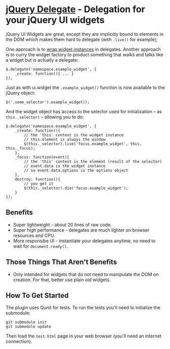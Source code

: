 [jQuery Delegate](https://github.com/aglemann/jquery-delegate/) - Delegation for your jQuery UI widgets
==

jQuery UI Widgets are great, except they are implicitly bound to elements in the DOM which makes them hard to delegate (with <code>.live()</code> for example);

One approach is to [wrap widget instances](http://enterprisejquery.com/2010/07/configuring-ui-widgets-and-interactions-with-live/) in delegates. Another approach is to curry the widget factory to product something that walks and talks like a widget but is actually a delegate:

	$.delegate('namespace.example_widget', {
		_create: function(){ ... }
	});

Just as with ui.widget the <code>.example_widget()</code> function is now available to the jQuery object:

	$('.some_selector').example_widget();	

And the widget object has access to the selector used for initialization – as <code>this._selector)</code> – allowing you to do:

	$.delegate('namespace.example_widget', {
		_create: function(){
			// the 'this' context is the widget instance
			// this.element is always the window
			$(this._selector).live('focus.example_widget', this, this._focus);
		},
		_focus: function(event){
			// the 'this' context is the element (result of the selector)
			// event.data is the widget instance
			// so event.data.options is the options object
		},
		destroy: function(){
			// you get it
			$(this._selector).die('focus.example_widget');
		}
	});

Benefits
--

* Super lightweight - about 20 lines of raw code.
* Super high performance - delegates are much lighter on browser resources and CPU.
* More responsibe UI - instantiate your delegates anytime, no need to wait for <code>document.ready()</code>.

Those Things That Aren't Benefits
--

* Only intended for widgets that do not need to manipulate the DOM on creation. For that, better use plain old widgets.

How To Get Started
--

The plugin uses Qunit for tests. To run the tests you'll need to initialize the submodule:

	git submodule init
	git submodule update

Then load the <code>test.html</code> page in your web browser (you'll need an internet connection).